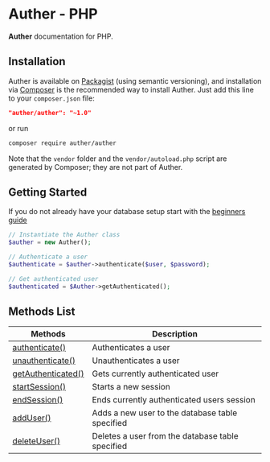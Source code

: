 # Auther - PHP

**Auther** documentation for PHP.

## Installation

Auther is available on [Packagist](https://packagist.org/packages/) (using semantic versioning), and installation via [Composer](https://getcomposer.org) is the recommended way to install Auther. Just add this line to your `composer.json` file:

```json
"auther/auther": "~1.0"
```

or run

```sh
composer require auther/auther
```

Note that the `vendor` folder and the `vendor/autoload.php` script are generated by Composer; they are not part of Auther.

## Getting Started

If you do not already have your database setup start with the [beginners guide](beginners_guide.md)

```php
// Instantiate the Auther class
$auther = new Auther();

// Authenticate a user
$authenticate = $auther->authenticate($user, $password);

// Get authenticated user
$authenticated = $Auther->getAuthenticated();
```

## Methods List

| Methods | Description |
| --- | --- |
| [authenticate()](methods/authenticate.md) | Authenticates a user |
| [unauthenticate()](methods/unauthenticate.md) | Unauthenticates a user |
| [getAuthenticated()](methods/get_authenticated.md) | Gets currently authenticated user |
| [startSession()](methods/start_session.md) | Starts a new session |
| [endSession()](methods/end_session.md) | Ends currently authenticated users session |
| [addUser()](methods/add_user.md) | Adds a new user to the database table specified |
| [deleteUser()](methods/delete_user.md) | Deletes a user from the database table specified |